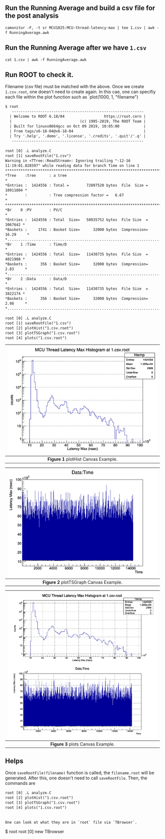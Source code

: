 

## Run the Running Average  and build a csv file for the post analysis 
```
camonitor -F, -t sr MCU1025:MCU-thread-latency-max | tee 1.csv | awk -f RunningAverage.awk
```

## Run the Running Average after we have `1.csv`

```
cat 1.csv | awk -f RunningAverage.awk
```



## Run ROOT to check it. 

Filename (csv file) must be matched with the above. Once we create `1.csv.root`, one doesn't need to create again. In this cae, one can specifiy each file within the plot function such as `plot(1000, 1, "filename")


```
$ root 
   ------------------------------------------------------------
  | Welcome to ROOT 6.18/04                  https://root.cern |
  |                               (c) 1995-2019, The ROOT Team |
  | Built for linuxx8664gcc on Oct 09 2019, 10:05:00           |
  | From tags/v6-18-04@v6-18-04                                |
  | Try '.help', '.demo', '.license', '.credits', '.quit'/'.q' |
   ------------------------------------------------------------

root [0] .L analyze.C 
root [1] saveRootFile("1.csv")
Warning in <TTree::ReadStream>: Ignoring trailing "-12-16 11:19:01.828597" while reading data for branch Time on line 1
******************************************************************************
*Tree    :tree      : a tree                                                 *
*Entries :  1424556 : Total =        72897520 bytes  File  Size =   10911804 *
*        :          : Tree compression factor =   6.67                       *
******************************************************************************
*Br    0 :PV        : PV/C                                                   *
*Entries :  1424556 : Total  Size=   50035752 bytes  File Size  =    3067642 *
*Baskets :     1741 : Basket Size=      32000 bytes  Compression=  16.29     *
*............................................................................*
*Br    1 :Time      : Time/D                                                 *
*Entries :  1424556 : Total  Size=   11430735 bytes  File Size  =    4021988 *
*Baskets :      356 : Basket Size=      32000 bytes  Compression=   2.83     *
*............................................................................*
*Br    2 :Data      : Data/D                                                 *
*Entries :  1424556 : Total  Size=   11430735 bytes  File Size  =    3822174 *
*Baskets :      356 : Basket Size=      32000 bytes  Compression=   2.98     *
*............................................................................*

root [0] .L analyze.C
root [1] saveRootFile("1.csv")
root [2] plotHist("1.csv.root")
root [3] plotTSGraph("1.csv.root")
root [4] plots("1.csv.root")
```

|![plotHist](plotHist.png)|
| :---: |
|**Figure 1** plotHist Canvas Example. |

|![plotTSGraph](plotTSGraph.png)|
| :---: |
|**Figure 2** plotTSGraph Canvas Example. |


|![plots](plots.png)|
| :---: |
|**Figure 3** plots Canvas Example. |


## Helps

Once `saveRootFile(filename)` function is called, the `filename.root` will be generated. After this, one doesn't need to call `saveRootFile`. Then, the commands are

```
root [0] .L analyze.C
root [2] plotHist("1.csv.root")
root [3] plotTSGraph("1.csv.root")
root [4] plots("1.csv.root")


One can look at what they are in `root` file via `TBrowser`.

```
$ root
root [0] new TBrowser
```


